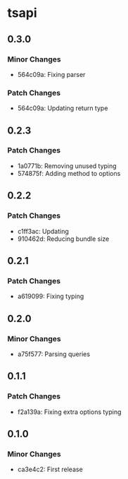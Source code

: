 # tsapi

## 0.3.0

### Minor Changes

- 564c09a: Fixing parser

### Patch Changes

- 564c09a: Updating return type

## 0.2.3

### Patch Changes

- 1a0771b: Removing unused typing
- 574875f: Adding method to options

## 0.2.2

### Patch Changes

- c1ff3ac: Updating
- 910462d: Reducing bundle size

## 0.2.1

### Patch Changes

- a619099: Fixing typing

## 0.2.0

### Minor Changes

- a75f577: Parsing queries

## 0.1.1

### Patch Changes

- f2a139a: Fixing extra options typing

## 0.1.0

### Minor Changes

- ca3e4c2: First release
